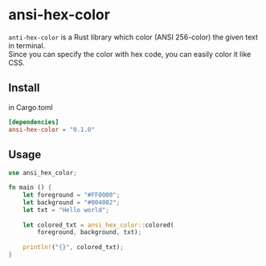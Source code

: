 # ansi-hex-color

`anti-hex-color` is a Rust library which color (ANSI 256-color) the given text in terminal.  
Since you can specify the color with hex code, you can easily color it like CSS.

## Install

in Cargo.toml

```toml
[dependencies]
ansi-hex-color = "0.1.0"
```

## Usage

```rust
use ansi_hex_color;

fn main () {
	let foreground = "#FF0000";
	let background = "#004082";
	let txt = "Hello world";
	
	let colored_txt = ansi_hex_color::colored(
		foreground, background, txt);
	
	println!("{}", colored_txt);
}
```